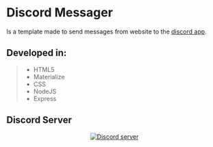 # Discord Messager
Is a template made to send messages from website to the [discord app](https://discordapp.com/).

## Developed in:
> - HTML5
> - Materialize
> - CSS
> - NodeJS
> - Express

## Discord Server
<p align="center">
  <a href="https://discord.gg/MF6EGyr"><img src="https://discordapp.com/api/guilds/571872011551244298/widget.png?style=banner2" alt="Discord server"></a>
</p>